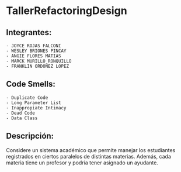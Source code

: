 # TallerRefactoringDesign

## Integrantes:
	- JOYCE ROJAS FALCONI
	- WESLEY BRIONES PINCAY
	- ANGIE FLORES MATIAS
	- MARCK MURILLO RONQUILLO
	- FRANKLIN ORDOÑEZ LOPEZ

## Code Smells:
	- Duplicate Code
	- Long Parameter List
	- Inappropiate Intimacy
	- Dead Code
	- Data Class

## Descripción:

Considere un sistema académico que permite manejar los estudiantes registrados 
en ciertos paralelos de distintas materias. Además, cada materia tiene un 
profesor y podría tener asignado un ayudante.
